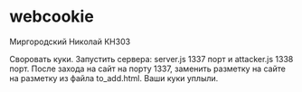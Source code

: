 # webcookie
Миргородский Николай КН303

Своровать куки.
Запустить сервера: server.js 1337 порт и attacker.js 1338 порт.
После захода на сайт на порту 1337, заменить разметку на сайте на разметку из файла to_add.html.
Ваши куки уплыли.
